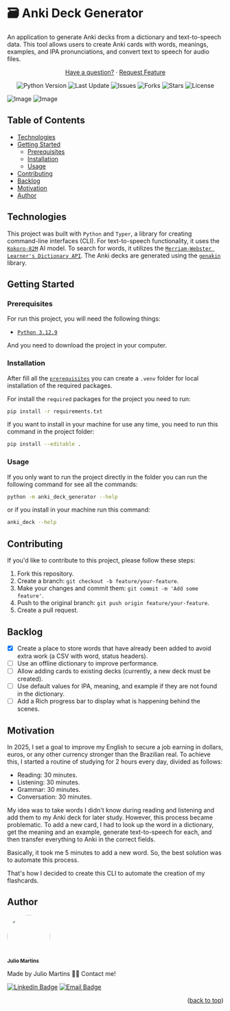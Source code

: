 <a name="readme-top"></a>

# 🗃️ Anki Deck Generator

An application to generate Anki decks from a dictionary and text-to-speech data. This tool allows users to create Anki cards with words, meanings, examples, and IPA pronunciations, and convert text to speech for audio files.


<p align="center">
<a href="https://github.com/eujuliu/anki-deck-generator/issues">Have a question?</a>
  ·
  <a href="https://github.com/eujuliu/anki-deck-generator/fork">Request Feature</a>
</p>

<p align="center">
  <img src="https://img.shields.io/badge/Python-3.12.9-blue" alt="Python Version">
  <img src="https://img.shields.io/github/last-commit/eujuliu/anki-deck-generator" alt="Last Update">
  <img src="https://img.shields.io/github/issues/eujuliu/anki-deck-generator" alt="Issues">
  <img src="https://img.shields.io/github/forks/eujuliu/anki-deck-generator" alt="Forks">
  <img src="https://img.shields.io/github/stars/eujuliu/anki-deck-generator" alt="Stars">
  <img src="https://img.shields.io/github/license/eujuliu/anki-deck-generator" alt="License">
</p>

![Image](https://github.com/user-attachments/assets/b3c17053-a1e8-4551-8e89-3011be4a74c7) ![Image](https://github.com/user-attachments/assets/094d61c3-ef0e-4758-970f-577fbbb673cf)

## Table of Contents
  - [Technologies](#technologies)
  - [Getting Started](#getting-started)
    - [Prerequisites](#prerequisites)
    - [Installation](#installation)
    - [Usage](#usage)
  - [Contributing](#contributing)
  - [Backlog](#backlog)
  - [Motivation](#motivation)
  - [Author](#author)

## Technologies

This project was built with `Python` and `Typer`, a library for creating command-line interfaces (CLI). For text-to-speech functionality, it uses the [`Kokoro-82M`](https://huggingface.co/hexgrad/Kokoro-82M) AI model. To search for words, it utilizes the [`Merriam-Webster Learner's Dictionary API`](https://dictionaryapi.com/products/api-learners-dictionary). The Anki decks are generated using the [`genakin`](https://github.com/kerrickstaley/genanki) library.

## Getting Started

### Prerequisites

For run this project, you will need the following things:

- [`Python 3.12.9`](https://www.python.org/)

And you need to download the project in your computer.

### Installation
After fill all the [`prerequisites`](#prerequisites) you can create a `.venv` folder for local installation of the required packages.

For install the `required` packages for the project you need to run:

```bash
pip install -r requirements.txt
```

If you want to install in your machine for use any time, you need to run this command in the project folder:

```bash
pip install --editable .
```

### Usage

If you only want to run the project directly in the folder you can run the following command for see all the commands:

```bash
python -m anki_deck_generator --help
```

or if you install in your machine run this command:

```bash
anki_deck --help
```

## Contributing

If you'd like to contribute to this project, please follow these steps:

1.  Fork this repository.
2.  Create a branch: `git checkout -b feature/your-feature`.
3.  Make your changes and commit them: `git commit -m 'Add some feature'`.
4.  Push to the original branch: `git push origin feature/your-feature`.
5.  Create a pull request.


## Backlog
 - [x] Create a place to store words that have already been added to avoid extra work (a CSV with word, status headers).
 - [ ] Use an offline dictionary to improve performance.
 - [ ] Allow adding cards to existing decks (currently, a new deck must be created).
 - [ ] Use default values for IPA, meaning, and example if they are not found in the dictionary.
 - [ ] Add a Rich progress bar to display what is happening behind the scenes.

## Motivation
In 2025, I set a goal to improve my English to secure a job earning in dollars, euros, or any other currency stronger than the Brazilian real. To achieve this, I started a routine of studying for 2 hours every day, divided as follows:

- Reading: 30 minutes.
- Listening: 30 minutes.
- Grammar: 30 minutes.
- Conversation: 30 minutes.

My idea was to take words I didn't know during reading and listening and add them to my Anki deck for later study. However, this process became problematic. To add a new card, I had to look up the word in a dictionary, get the meaning and an example, generate text-to-speech for each, and then transfer everything to Anki in the correct fields.

Basically, it took me 5 minutes to add a new word. So, the best solution was to automate this process.

That's how I decided to create this CLI to automate the creation of my flashcards. 

## Author

<img style="border-radius: 50%;" src="https://avatars.githubusercontent.com/u/49854105?v=4" width="100px;" alt=""/>
<br />
<sub><b>Julio Martins</b></sub></a>

Made by Julio Martins 👋🏽 Contact me!

[![Linkedin Badge](https://img.shields.io/badge/-LinkedIn-1262BF?style=flat&logo=linkedin&logoColor=white)](https://www.linkedin.com/in/ojuliomartins/) 
[![Email Badge](https://img.shields.io/badge/-Email-D14836?style=flat&logo=Gmail&logoColor=white)](mailto:contact.juliomartins@gmail.com)


<p align="right">(<a href="#readme-top">back to top</a>)</p>
